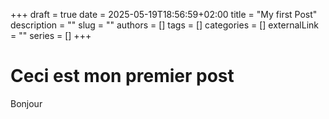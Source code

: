 +++ 
draft = true
date = 2025-05-19T18:56:59+02:00
title = "My first Post"
description = ""
slug = ""
authors = []
tags = []
categories = []
externalLink = ""
series = []
+++
# Ceci est mon premier post
Bonjour

